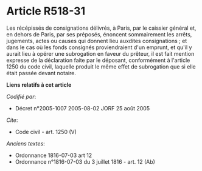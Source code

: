 # Article R518-31

Les récépissés de consignations délivrés, à Paris, par le caissier général et, en dehors de Paris, par ses préposés, énoncent
sommairement les arrêts, jugements, actes ou causes qui donnent lieu auxdites consignations ; et dans le cas où les fonds
consignés proviendraient d'un emprunt, et qu'il y aurait lieu à opérer une subrogation en faveur du prêteur, il est fait
mention expresse de la déclaration faite par le déposant, conformément à l'article 1250 du code civil, laquelle produit le
même effet de subrogation que si elle était passée devant notaire.

**Liens relatifs à cet article**

_Codifié par_:

  - Décret n°2005-1007 2005-08-02 JORF 25 août 2005

_Cite_:

  - Code civil - art. 1250 (V)

_Anciens textes_:

  - Ordonnance 1816-07-03 art 12
  - Ordonnance n°1816-07-03 du 3 juillet 1816 - art. 12 (Ab)
